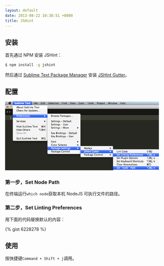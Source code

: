 ```yaml
---
layout: default
date: 2013-08-22 10:38:51 +0800
title: JSHint
---
```


## 安装

首先通过 NPM 安装 JSHint：

```sh
$ npm install -g jshint
```

然后通过 [Sublime Text Package Manager](https://sublime.wbond.net/) 安装 [JSHint Gutter](https://sublime.wbond.net/packages/JSHint%20Gutter)。

## 配置

![](/images/jshint.png)

### 第一步，Set Node Path

在终端运行`which node`获取本机 NodeJS 可执行文件的路径。

### 第二步，Set Linting Preferences

用下面的代码替换默认的内容：

{% gist 6228278 %}

## 使用

按快捷键`Command + Shift + j`调用。
